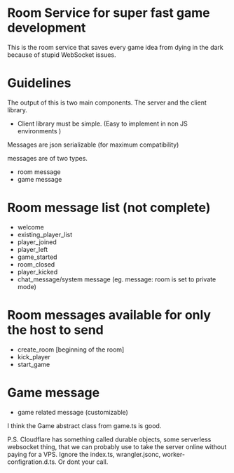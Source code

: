 # Room Service for super fast game development

This is the room service that saves every game idea from dying in the dark because of stupid WebSocket issues.


# Guidelines
The output of this is two main components. The server and the client library.

- Client library must be simple. (Easy to implement in non JS environments )

Messages are json serializable (for maximum compatibility)

messages are of two types.
- room message
- game message

# Room message list (not complete)
- welcome
- existing_player_list
- player_joined
- player_left
- game_started
- room_closed
- player_kicked 
- chat_message/system message (eg. message: room is set to private mode)

# Room messages available for only the host to send
- create_room [beginning of the room]
- kick_player
- start_game

# Game message
- game related message (customizable)

I think the Game abstract class from game.ts is good.


P.S. Cloudflare has something called durable objects, some serverless websocket thing, that we can probably use to take the server online without paying for a VPS. Ignore the index.ts, wrangler.jsonc, worker-configration.d.ts. Or dont your call.
